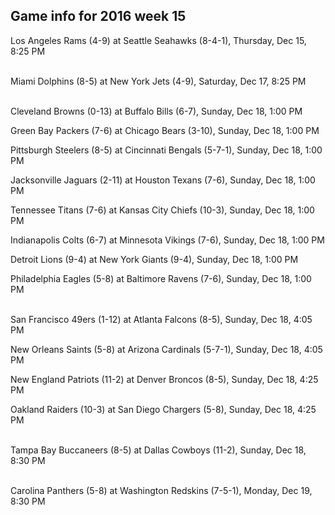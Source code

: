 ## Game info for 2016 week 15
Los Angeles Rams (4-9) at Seattle Seahawks (8-4-1), Thursday, Dec 15, 8:25 PM

<br/>Miami Dolphins (8-5) at New York Jets (4-9), Saturday, Dec 17, 8:25 PM

<br/>Cleveland Browns (0-13) at Buffalo Bills (6-7), Sunday, Dec 18, 1:00 PM

Green Bay Packers (7-6) at Chicago Bears (3-10), Sunday, Dec 18, 1:00 PM

Pittsburgh Steelers (8-5) at Cincinnati Bengals (5-7-1), Sunday, Dec 18, 1:00 PM

Jacksonville Jaguars (2-11) at Houston Texans (7-6), Sunday, Dec 18, 1:00 PM

Tennessee Titans (7-6) at Kansas City Chiefs (10-3), Sunday, Dec 18, 1:00 PM

Indianapolis Colts (6-7) at Minnesota Vikings (7-6), Sunday, Dec 18, 1:00 PM

Detroit Lions (9-4) at New York Giants (9-4), Sunday, Dec 18, 1:00 PM

Philadelphia Eagles (5-8) at Baltimore Ravens (7-6), Sunday, Dec 18, 1:00 PM

<br/>San Francisco 49ers (1-12) at Atlanta Falcons (8-5), Sunday, Dec 18, 4:05 PM

New Orleans Saints (5-8) at Arizona Cardinals (5-7-1), Sunday, Dec 18, 4:05 PM

New England Patriots (11-2) at Denver Broncos (8-5), Sunday, Dec 18, 4:25 PM

Oakland Raiders (10-3) at San Diego Chargers (5-8), Sunday, Dec 18, 4:25 PM

<br/>Tampa Bay Buccaneers (8-5) at Dallas Cowboys (11-2), Sunday, Dec 18, 8:30 PM

<br/>Carolina Panthers (5-8) at Washington Redskins (7-5-1), Monday, Dec 19, 8:30 PM

